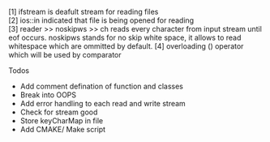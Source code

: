 [1] ifstream is deafult stream for reading files  
[2] ios::in indicated that file is being opened for reading  
[3] reader >> noskipws >> ch reads every character from input stream until eof occurs. noskipws stands for no skip white space, it allows to read whitespace which are ommitted by default.
[4] overloading () operator which will be used by comparator

Todos

- Add comment defination of function and classes
- Break into OOPS
- Add error handling to each read and write stream
- Check for stream good
- Store keyCharMap in file
- Add CMAKE/ Make script
